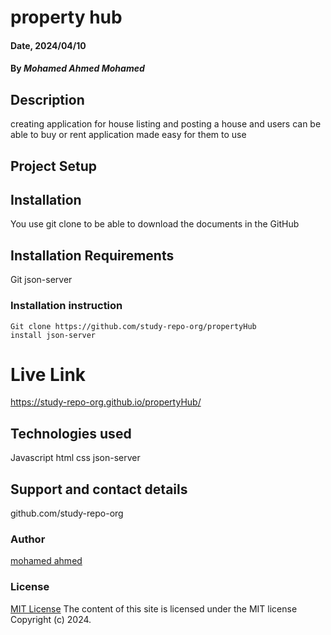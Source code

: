 # property hub

#### Date, 2024/04/10

#### By *Mohamed Ahmed Mohamed*

## Description
creating application for house listing and  posting a house and users can be able to buy or rent  application made easy for them to use

## Project Setup

## Installation
You use git clone to be able to download the documents in the GitHub

## Installation Requirements
Git
json-server

### Installation instruction
```
Git clone https://github.com/study-repo-org/propertyHub
install json-server

```

# Live Link
https://study-repo-org.github.io/propertyHub/

## Technologies used
Javascript
html
css
json-server

## Support and contact details
github.com/study-repo-org

### Author
[mohamed ahmed](https://github.com/study-repo-org)

### License
[MIT License](LICENSE)
The content of this site is licensed under the MIT license
Copyright (c) 2024.
